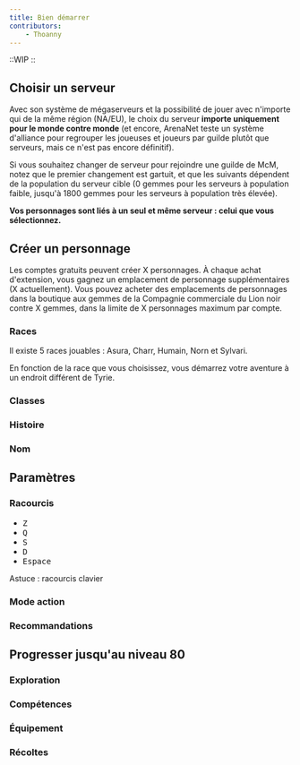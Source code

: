 ```yaml
---
title: Bien démarrer
contributors: 
    - Thoanny
---
```


::WIP
::

## Choisir un serveur

Avec son système de mégaserveurs et la possibilité de jouer avec n'importe qui de la même région (NA/EU), le choix du serveur **importe uniquement pour le monde contre monde** (et encore, ArenaNet teste un système d'alliance pour regrouper les joueuses et joueurs par guilde plutôt que serveurs, mais ce n'est pas encore définitif).

Si vous souhaitez changer de serveur pour rejoindre une guilde de McM, notez que le premier changement est gartuit, et que les suivants dépendent de la population du serveur cible (0 gemmes pour les serveurs à population faible, jusqu'à 1800 gemmes pour les serveurs à population très élevée).

**Vos personnages sont liés à un seul et même serveur&nbsp;: celui que vous sélectionnez.**

## Créer un personnage

Les comptes gratuits peuvent créer X personnages. À chaque achat d'extension, vous gagnez un emplacement de personnage supplémentaires (X actuellement). Vous pouvez acheter des emplacements de personnages dans la boutique aux gemmes de la Compagnie commerciale du Lion noir contre X gemmes, dans la limite de X personnages maximum par compte.

### Races

Il existe 5 races jouables&nbsp;: Asura, Charr, Humain, Norn et Sylvari.

En fonction de la race que vous choisissez, vous démarrez votre aventure à un endroit différent de Tyrie.

### Classes

### Histoire

### Nom

## Paramètres

### Racourcis

* <kbd class="kbd kbd-sm">Z</kbd> 
* <kbd class="kbd kbd-sm">Q</kbd> 
* <kbd class="kbd kbd-sm">S</kbd> 
* <kbd class="kbd kbd-sm">D</kbd>
* <kbd class="kbd kbd-sm">Espace</kbd>

Astuce : racourcis clavier

### Mode action

### Recommandations

## Progresser jusqu'au niveau 80

### Exploration

### Compétences

### Équipement

### Récoltes